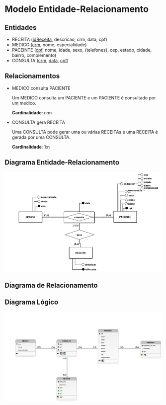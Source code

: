 # Modelo Entidade-Relacionamento

## Entidades

- RECEITA (<u>idReceita</u>, descricao, crm, data, cpf)
- MEDICO (<u>crm</u>, nome, especialidade)
- PACEINTE (<u>cpf</u>, nome, idade, sexo, {telefones}, cep, estado, cidade, bairro, complemento)
- CONSULTA (<u>crm</u>, <u>data</u>, <u>cpf</u>)

## Relacionamentos

- MEDICO consulta PACIENTE

    Um MEDICO consulta um PACIENTE e um PACIENTE é consultado por um medico.
    
    **Cardinalidade**: n:m

- CONSULTA gera RECEITA

    Uma CONSULTA pode gerar uma ou várias RECEITAs e uma RECEITA é gerada por uma CONSULTA.
    
    **Cardinalidade**: 1:n


## Diagrama Entidade-Relacionamento

![DER](DER.PNG)

## Diagrama de Relacionamento



## Diagrama Lógico

![Logico](logico.PNG)
